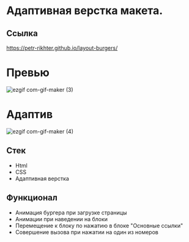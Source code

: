 # Адаптивная верстка макета.

## Ссылка

https://petr-rikhter.github.io/layout-burgers/

# Превью

![ezgif com-gif-maker (3)](https://user-images.githubusercontent.com/105044705/202718512-3132fbdb-1daf-43e4-8ba0-2885c7f7dc28.gif)

# Адаптив

![ezgif com-gif-maker (4)](https://user-images.githubusercontent.com/105044705/202720242-fe48e0da-08a6-43b3-9a05-832f3fc2872f.gif)

## Стек

- Html
- CSS
- Адаптивная верстка

## Функционал

- Анимация бургера при загрузке страницы
- Анимации при наведении на блоки
- Перемещение к блоку по нажатию в блоке "Основные ссылки"
- Совершение вызова при нажатии на один из номеров 



